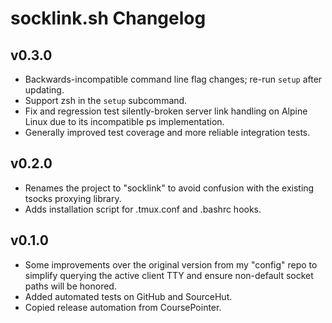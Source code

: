 # socklink.sh Changelog

## v0.3.0

- Backwards-incompatible command line flag changes; re-run `setup` after
  updating.
- Support zsh in the `setup` subcommand.
- Fix and regression test silently-broken server link handling on Alpine Linux
  due to its incompatible ps implementation.
- Generally improved test coverage and more reliable integration tests.

## v0.2.0

- Renames the project to "socklink" to avoid confusion with the existing
  tsocks proxying library.
- Adds installation script for .tmux.conf and .bashrc hooks.

## v0.1.0

- Some improvements over the original version from my "config" repo to
  simplify querying the active client TTY and ensure non-default socket paths
  will be honored.
- Added automated tests on GitHub and SourceHut.
- Copied release automation from CoursePointer.
